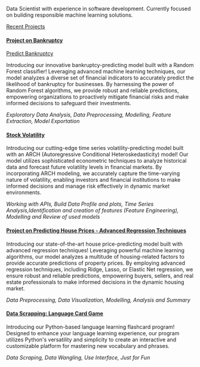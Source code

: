 Data Scientist with experience in software development.
Currently focused on building responsible machine learning solutions.

<u>Recent Projects</u>
  
#### [Project on Bankruptcy](https://github.com/abolayo/wqu_learnings/blob/master/Bankruptcy/bank_ruptcy-Copy1.ipynb)
 [Predict Bankruptcy]('interact%20%20with%20app')

<p>Introducing our innovative bankruptcy-predicting model built with a Random Forest classifier!
Leveraging advanced machine learning techniques, our model analyzes a diverse set of financial indicators to accurately
predict the likelihood of bankruptcy for businesses. By harnessing the power of Random Forest algorithms, we provide
robust and reliable predictions, empowering organizations to proactively mitigate financial risks and make informed
decisions to safeguard their investments. </p>
<i>

Exploratory Data Analysis, Data Preprocessing, Modelling, Feature Extraction,
Model Exportation</i>


#### [Stock Volatility](https://github.com/abolayo/wqu_learnings/blob/master/Volatility/project.ipynb)
<p>Introducing our cutting-edge time series volatility-predicting model built with an ARCH (Autoregressive Conditional
Heteroskedasticity) model! Our model utilizes sophisticated econometric techniques to analyze historical data and
forecast future volatility levels in financial markets. By incorporating ARCH modeling, we accurately capture the
time-varying nature of volatility, enabling investors and financial institutions to make informed decisions and manage
risk effectively in dynamic market environments.</p>

<i>Working with APIs, Build Data Profile and plots, Time Series Analysis,Identification and creation of features (Feature Engineering),
Modelling and Review of used models</i>

#### [Project on Predicting House Prices - Advanced Regression Techniques](https://github.com/abolayo/DScience/blob/master/kaggel/house-prices.ipynb)
<p>Introducing our state-of-the-art house price-predicting model built with advanced regression techniques! Leveraging 
powerful machine learning algorithms, our model analyzes a multitude of housing-related factors to provide accurate 
predictions of property prices. By employing advanced regression techniques, including Ridge, Lasso, or Elastic Net
regression, we ensure robust and reliable predictions, empowering buyers, sellers, and real estate professionals to 
make informed decisions in the dynamic housing market.</p>
<i>Data Preprocessing, Data Visualization, Modelling, Analysis and Summary</i>
 
   
#### [Data Scrapping: Language Card Game ](https://github.com/abolayo/games/tree/main/project_flash_cards)
<p>Introducing our Python-based language learning flashcard program! Designed to enhance your language learning
experience, our program utilizes Python's versatility and simplicity to create an interactive and customizable platform
for mastering new vocabulary and phrases.</p>
<i>Data Scraping, Data Wangling, Use Interface, Just for Fun </i>

 
 

 